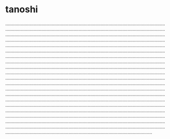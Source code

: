 # tanoshi
..................................................................................................................................................................................................................................................................................................................................................................................................................................................................................................................................................................................................................................................................................................................................................................................................................................................................................................................................................................................................................................................................................................................................................................................................................................................................................................................................................................................................................................................................................................................................................................................................................................................................................................................................................................................................................................................................................................................................................................................................................................................................................................................................................................................................................................................................................................................................................................................................................................................................................................................................................................................................................................................................................................